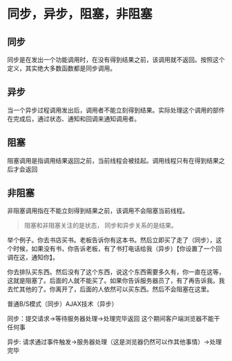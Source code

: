 # 同步，异步，阻塞，非阻塞

## 同步

同步是在发出一个功能调用时，在没有得到结果之前，该调用就不返回。按照这个定义，其实绝大多数函数都是同步调用。

## 异步

当一个异步过程调用发出后，调用者不能立刻得到结果。实际处理这个调用的部件在完成后，通过状态、通知和回调来通知调用者。

## 阻塞

阻塞调用是指调用结果返回之前，当前线程会被挂起。调用线程只有在得到结果之后才会返回

## 非阻塞

非阻塞调用指在不能立刻得到结果之前，该调用不会阻塞当前线程。

> 阻塞和非阻塞关注的是状态， 同步和异步关系的是结果。

举个例子。你去书店买书。老板告诉你有这本书。然后立即买了走了（同步），这个时候，如果没有书，你告诉老板，有了书打电话给我（异步）【你设置了一个回调在这，通知你】。

你去排队买东西。然后没有了这个东西，说这个东西需要多久有，你一直在这等，这就是阻塞了。后面的人就不能买了。如果你告诉服务器员了，有了再告诉我。我去忙其他的了。你离开了，后面的人依然可以买东西。然后不会阻塞在这里。


普通B/S模式（同步）AJAX技术（异步）

同步：提交请求->等待服务器处理->处理完毕返回 这个期间客户端浏览器不能干任何事

异步: 请求通过事件触发->服务器处理（这是浏览器仍然可以作其他事情）->处理完毕
